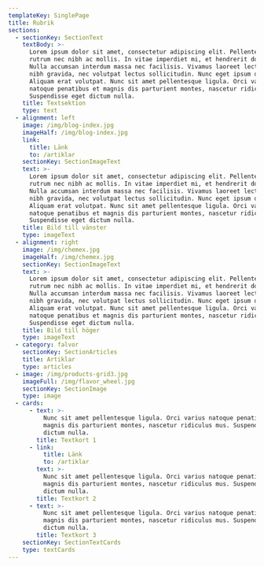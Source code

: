 ```yaml
---
templateKey: SinglePage
title: Rubrik
sections:
  - sectionKey: SectionText
    textBody: >-
      Lorem ipsum dolor sit amet, consectetur adipiscing elit. Pellentesque
      rutrum nec nibh ac mollis. In vitae imperdiet mi, et hendrerit dolor.
      Nulla accumsan interdum massa nec facilisis. Vivamus laoreet lectus ac
      nibh gravida, nec volutpat lectus sollicitudin. Nunc eget ipsum diam.
      Aliquam erat volutpat. Nunc sit amet pellentesque ligula. Orci varius
      natoque penatibus et magnis dis parturient montes, nascetur ridiculus mus.
      Suspendisse eget dictum nulla.
    title: Textsektion
    type: text
  - alignment: left
    image: /img/blog-index.jpg
    imageHalf: /img/blog-index.jpg
    link:
      title: Länk
      to: /artiklar
    sectionKey: SectionImageText
    text: >-
      Lorem ipsum dolor sit amet, consectetur adipiscing elit. Pellentesque
      rutrum nec nibh ac mollis. In vitae imperdiet mi, et hendrerit dolor.
      Nulla accumsan interdum massa nec facilisis. Vivamus laoreet lectus ac
      nibh gravida, nec volutpat lectus sollicitudin. Nunc eget ipsum diam.
      Aliquam erat volutpat. Nunc sit amet pellentesque ligula. Orci varius
      natoque penatibus et magnis dis parturient montes, nascetur ridiculus mus.
      Suspendisse eget dictum nulla.
    title: Bild till vänster
    type: imageText
  - alignment: right
    image: /img/chemex.jpg
    imageHalf: /img/chemex.jpg
    sectionKey: SectionImageText
    text: >-
      Lorem ipsum dolor sit amet, consectetur adipiscing elit. Pellentesque
      rutrum nec nibh ac mollis. In vitae imperdiet mi, et hendrerit dolor.
      Nulla accumsan interdum massa nec facilisis. Vivamus laoreet lectus ac
      nibh gravida, nec volutpat lectus sollicitudin. Nunc eget ipsum diam.
      Aliquam erat volutpat. Nunc sit amet pellentesque ligula. Orci varius
      natoque penatibus et magnis dis parturient montes, nascetur ridiculus mus.
      Suspendisse eget dictum nulla.
    title: Bild till höger
    type: imageText
  - category: falvor
    sectionKey: SectionArticles
    title: Artiklar
    type: articles
  - image: /img/products-grid3.jpg
    imageFull: /img/flavor_wheel.jpg
    sectionKey: SectionImage
    type: image
  - cards:
      - text: >-
          Nunc sit amet pellentesque ligula. Orci varius natoque penatibus et
          magnis dis parturient montes, nascetur ridiculus mus. Suspendisse eget
          dictum nulla.
        title: Textkort 1
      - link:
          title: Länk
          to: /artiklar
        text: >-
          Nunc sit amet pellentesque ligula. Orci varius natoque penatibus et
          magnis dis parturient montes, nascetur ridiculus mus. Suspendisse eget
          dictum nulla.
        title: Textkort 2
      - text: >-
          Nunc sit amet pellentesque ligula. Orci varius natoque penatibus et
          magnis dis parturient montes, nascetur ridiculus mus. Suspendisse eget
          dictum nulla.
        title: Textkort 3
    sectionKey: SectionTextCards
    type: textCards
---
```


